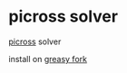 # picross solver

[picross](http://liouh.com/picross2/) solver

install on [greasy fork](https://greasyfork.org/zh-CN/scripts/426816-picross)
